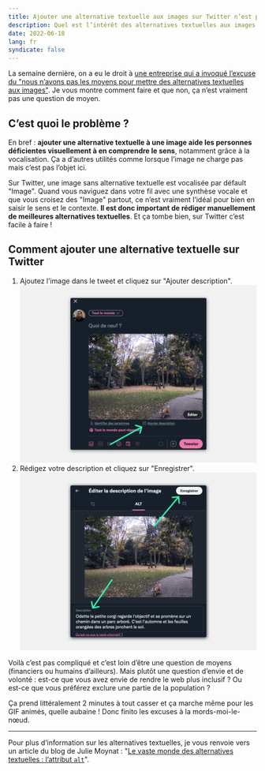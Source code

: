 ```yaml
---
title: Ajouter une alternative textuelle aux images sur Twitter n’est pas une question de moyens.
description: Quel est l’intérêt des alternatives textuelles aux images et quelles sont les étapes pour en ajouter sur Twitter ?
date: 2022-06-18
lang: fr
syndicate: false
---
```


La semaine dernière, on a eu le droit à [une entreprise qui a invoqué l’excuse du "nous n’avons pas les moyens pour mettre des alternatives textuelles aux images"](https://twitter.com/BelovedYemaya/status/1537873848242167808). Je vous montre comment faire et que non, ça n’est vraiment pas une question de moyen.

## C’est quoi le problème ?

En bref : **ajouter une alternative textuelle à une image aide les personnes déficientes visuellement à en comprendre le sens**, notamment grâce à la vocalisation. Ça a d’autres utilités comme lorsque l’image ne charge pas mais c’est pas l’objet ici.

Sur Twitter, une image sans alternative textuelle est vocalisée par défault "Image". Quand vous naviguez dans votre fil avec une synthèse vocale et que vous croisez des "Image" partout, ce n’est vraiment l’idéal pour bien en saisir le sens et le contexte. **Il est donc important de rédiger manuellement de meilleures alternatives textuelles**. Et ça tombe bien, sur Twitter c’est facile à faire !

## Comment ajouter une alternative textuelle sur Twitter

1. Ajoutez l’image dans le tweet et cliquez sur "Ajouter description".
   ![Capture de l’interface de Twitter pour créer un tweet. Une image a été ajoutée et une flèche pointe vers le bouton pour y ajouter une alternative textuelle](../../../static/images/alt-twitter-1.png)
2. Rédigez votre description et cliquez sur "Enregistrer".
   ![Capture de l’interface de Twitter pour ajouter une alternative textuelle à une image. Une flèche pointe vers le champ textuel et une autre vers le bouton pour enregistrer](../../../static/images/alt-twitter-2.png)

Voilà c’est pas compliqué et c’est loin d’être une question de moyens (financiers ou humains d’ailleurs). Mais plutôt une question d’envie et de volonté : est-ce que vous avez envie de rendre le web plus inclusif ? Ou est-ce que vous préférez exclure une partie de la population ?

Ça prend littéralement 2 minutes à tout casser et ça marche même pour les GIF animés, quelle aubaine ! Donc finito les excuses à la mords-moi-le-nœud.

---

Pour plus d’information sur les alternatives textuelles, je vous renvoie vers un article du blog de Julie Moynat : "[Le vaste monde des alternatives textuelles : l’attribut `alt`](https://www.lalutineduweb.fr/alternatives-textuelles-attribut-alt/)".
